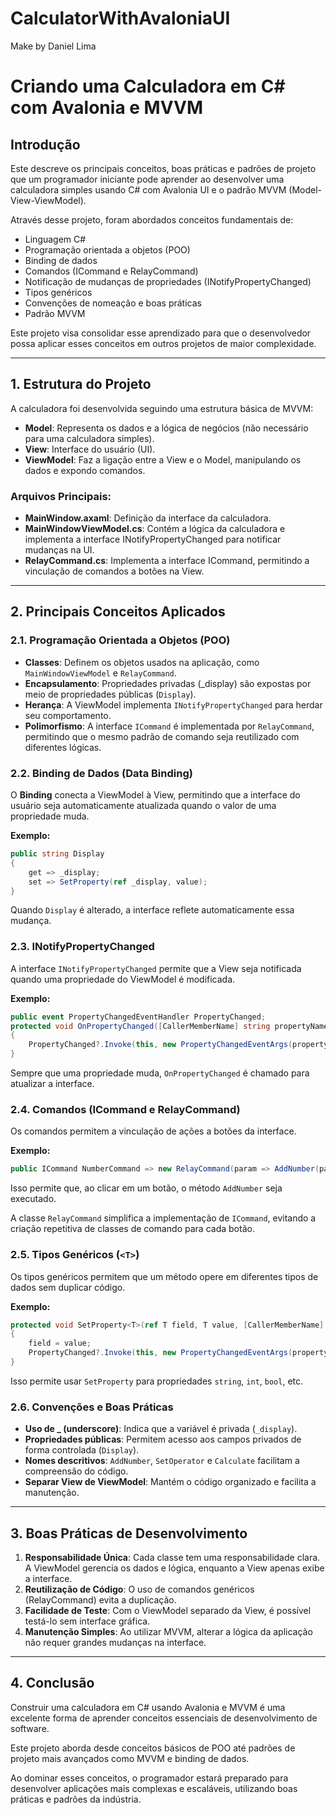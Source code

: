 # CalculatorWithAvaloniaUI
Make by Daniel Lima

# Criando uma Calculadora em C# com Avalonia e MVVM

## Introdução
Este descreve os principais conceitos, boas práticas e padrões de projeto que um programador iniciante pode aprender ao desenvolver uma calculadora simples usando C# com Avalonia UI e o padrão MVVM (Model-View-ViewModel).

Através desse projeto, foram abordados conceitos fundamentais de:
- Linguagem C#
- Programação orientada a objetos (POO)
- Binding de dados
- Comandos (ICommand e RelayCommand)
- Notificação de mudanças de propriedades (INotifyPropertyChanged)
- Tipos genéricos
- Convenções de nomeação e boas práticas
- Padrão MVVM

Este projeto visa consolidar esse aprendizado para que o desenvolvedor possa aplicar esses conceitos em outros projetos de maior complexidade.

---

## 1. Estrutura do Projeto
A calculadora foi desenvolvida seguindo uma estrutura básica de MVVM:

- **Model**: Representa os dados e a lógica de negócios (não necessário para uma calculadora simples).
- **View**: Interface do usuário (UI).
- **ViewModel**: Faz a ligação entre a View e o Model, manipulando os dados e expondo comandos.

### Arquivos Principais:
- **MainWindow.axaml**: Definição da interface da calculadora.
- **MainWindowViewModel.cs**: Contém a lógica da calculadora e implementa a interface INotifyPropertyChanged para notificar mudanças na UI.
- **RelayCommand.cs**: Implementa a interface ICommand, permitindo a vinculação de comandos a botões na View.

---

## 2. Principais Conceitos Aplicados

### 2.1. Programação Orientada a Objetos (POO)
- **Classes**: Definem os objetos usados na aplicação, como `MainWindowViewModel` e `RelayCommand`.
- **Encapsulamento**: Propriedades privadas (_display) são expostas por meio de propriedades públicas (`Display`).
- **Herança**: A ViewModel implementa `INotifyPropertyChanged` para herdar seu comportamento.
- **Polimorfismo**: A interface `ICommand` é implementada por `RelayCommand`, permitindo que o mesmo padrão de comando seja reutilizado com diferentes lógicas.

### 2.2. Binding de Dados (Data Binding)
O **Binding** conecta a ViewModel à View, permitindo que a interface do usuário seja automaticamente atualizada quando o valor de uma propriedade muda.

**Exemplo:**
```csharp
public string Display
{
    get => _display;
    set => SetProperty(ref _display, value);
}
```
Quando `Display` é alterado, a interface reflete automaticamente essa mudança.

### 2.3. INotifyPropertyChanged
A interface `INotifyPropertyChanged` permite que a View seja notificada quando uma propriedade do ViewModel é modificada.

**Exemplo:**
```csharp
public event PropertyChangedEventHandler PropertyChanged;
protected void OnPropertyChanged([CallerMemberName] string propertyName = null)
{
    PropertyChanged?.Invoke(this, new PropertyChangedEventArgs(propertyName));
}
```
Sempre que uma propriedade muda, `OnPropertyChanged` é chamado para atualizar a interface.

### 2.4. Comandos (ICommand e RelayCommand)
Os comandos permitem a vinculação de ações a botões da interface.

**Exemplo:**
```csharp
public ICommand NumberCommand => new RelayCommand(param => AddNumber(param.ToString()));
```
Isso permite que, ao clicar em um botão, o método `AddNumber` seja executado.

A classe `RelayCommand` simplifica a implementação de `ICommand`, evitando a criação repetitiva de classes de comando para cada botão.

### 2.5. Tipos Genéricos (`<T>`)
Os tipos genéricos permitem que um método opere em diferentes tipos de dados sem duplicar código.

**Exemplo:**
```csharp
protected void SetProperty<T>(ref T field, T value, [CallerMemberName] string? propertyName = null)
{
    field = value;
    PropertyChanged?.Invoke(this, new PropertyChangedEventArgs(propertyName));
}
```
Isso permite usar `SetProperty` para propriedades `string`, `int`, `bool`, etc.

### 2.6. Convenções e Boas Práticas
- **Uso de _ (underscore)**: Indica que a variável é privada (`_display`).
- **Propriedades públicas**: Permitem acesso aos campos privados de forma controlada (`Display`).
- **Nomes descritivos**: `AddNumber`, `SetOperator` e `Calculate` facilitam a compreensão do código.
- **Separar View de ViewModel**: Mantém o código organizado e facilita a manutenção.

---

## 3. Boas Práticas de Desenvolvimento

1. **Responsabilidade Única**: Cada classe tem uma responsabilidade clara. A ViewModel gerencia os dados e lógica, enquanto a View apenas exibe a interface.
2. **Reutilização de Código**: O uso de comandos genéricos (RelayCommand) evita a duplicação.
3. **Facilidade de Teste**: Com o ViewModel separado da View, é possível testá-lo sem interface gráfica.
4. **Manutenção Simples**: Ao utilizar MVVM, alterar a lógica da aplicação não requer grandes mudanças na interface.

---

## 4. Conclusão
Construir uma calculadora em C# usando Avalonia e MVVM é uma excelente forma de aprender conceitos essenciais de desenvolvimento de software.

Este projeto aborda desde conceitos básicos de POO até padrões de projeto mais avançados como MVVM e binding de dados.

Ao dominar esses conceitos, o programador estará preparado para desenvolver aplicações mais complexas e escaláveis, utilizando boas práticas e padrões da indústria.

